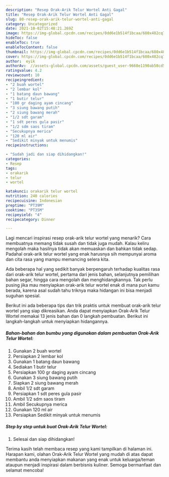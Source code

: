 ```yaml
---
description: "Resep Orak-Arik Telur Wortel Anti Gagal"
title: "Resep Orak-Arik Telur Wortel Anti Gagal"
slug: 80-resep-orak-arik-telur-wortel-anti-gagal
category: Uncategorized
date: 2021-10-02T15:48:21.269Z
image: https://img-global.cpcdn.com/recipes/0dd6e1b514f1bcaa/680x482cq70/orak-arik-telur-wortel-foto-resep-utama.jpg
hideToc: false
enableToc: true
enableTocContent: false
thumbnail: https://img-global.cpcdn.com/recipes/0dd6e1b514f1bcaa/680x482cq70/orak-arik-telur-wortel-foto-resep-utama.jpg
cover: https://img-global.cpcdn.com/recipes/0dd6e1b514f1bcaa/680x482cq70/orak-arik-telur-wortel-foto-resep-utama.jpg
author:  eyik
authorAv:  //assets-global.cpcdn.com/assets/guest_user-9668e1190ab58cd58d666d5934e79c79da2e02f4421a6ed9abc4b163da97d6e7.png
ratingvalue: 4.2
reviewcount: 10
recipeingredient:
- "2 buah wortel"
- "2 lembar kol"
- "1 batang daun bawang"
- "1 butir telur"
- "100 gr daging ayam cincang"
- "3 siung bawang putih"
- "2 siung bawang merah"
- "1/2 sdt garam"
- "1 sdt peres gula pasir"
- "1/2 sdm saos tiram"
- "Secukupnya merica"
- "120 ml air"
- "Sedikit minyak untuk menumis"
recipeinstructions:

- "Sudah jadi dan siap dihidangkan!"
categories:
- Resep
tags:
- orakarik
- telur
- wortel

katakunci: orakarik telur wortel 
nutrition: 240 calories
recipecuisine: Indonesian
preptime: "PT39M"
cooktime: "PT35M"
recipeyield: "4"
recipecategory: Dinner

---
```



Lagi mencari inspirasi resep orak-arik telur wortel yang menarik? Cara membuatnya memang tidak susah dan tidak juga mudah. Kalau keliru mengolah maka hasilnya tidak akan memuaskan dan bahkan tidak sedap. Padahal orak-arik telur wortel yang enak harusnya sih mempunyai aroma dan cita rasa yang mampu memancing selera kita.


Ada beberapa hal yang sedikit banyak berpengaruh terhadap kualitas rasa dari orak-arik telur wortel, pertama dari jenis bahan, selanjutnya pemilihan bahan segar, hingga cara mengolah dan menghidangkannya. Tak perlu pusing jika mau menyiapkan orak-arik telur wortel enak di mana pun kamu berada, karena asal sudah tahu triknya maka hidangan ini bisa menjadi suguhan spesial.




Berikut ini ada beberapa tips dan trik praktis untuk membuat orak-arik telur wortel yang siap dikreasikan. Anda dapat menyiapkan Orak-Arik Telur Wortel memakai 13 jenis bahan dan 0 langkah pembuatan. Berikut ini langkah-langkah untuk menyiapkan hidangannya.

<!--inarticleads1-->

##### Bahan-bahan dan bumbu yang digunakan dalam pembuatan Orak-Arik Telur Wortel:

1. Gunakan 2 buah wortel
1. Persiapkan 2 lembar kol
1. Gunakan 1 batang daun bawang
1. Sediakan 1 butir telur
1. Persiapkan 100 gr daging ayam cincang
1. Gunakan 3 siung bawang putih
1. Siapkan 2 siung bawang merah
1. Ambil 1/2 sdt garam
1. Persiapkan 1 sdt peres gula pasir
1. Ambil 1/2 sdm saos tiram
1. Ambil Secukupnya merica
1. Gunakan 120 ml air
1. Persiapkan Sedikit minyak untuk menumis




<!--inarticleads2-->

##### Step by step untuk buat Orak-Arik Telur Wortel:


1. Selesai dan siap dihidangkan!



Terima kasih telah membaca resep yang kami tampilkan di halaman ini. Harapan kami, olahan Orak-Arik Telur Wortel yang mudah di atas dapat membantu anda menyiapkan makanan yang enak untuk keluarga/teman ataupun menjadi inspirasi dalam berbisnis kuliner. Semoga bermanfaat dan selamat mencoba!
